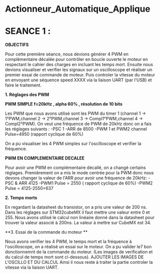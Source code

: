 # Actionneur_Automatique_Applique
# SEANCE 1 :

**OBJECTIFS**

Pour cette première séance, nous devions générer 4 PWM en complémentaire décalée pour contrôler en boucle ouverte le moteur en
respectant le cahier des charges en incluant les temps mort. Ensuite nous devions visualiser et verifier les signaux sur un 
oscilloscope et réaliser un premier essai de commande de moteur. 
Puis controler la vitesse du moteur en envoyant une séquence speed XXXX via la liaison UART (par l'USB) et faire le traitement. 

**1. Réglages des PWM**

**PWM SIMPLE f=20kHz , alpha 60% , résolution de 10 bits**

Les PWM que nous avons utilisé sont les PWM du timer 1 (channel 1 -> 1°PWM,channel 2 -> 2°PWM,channel 3 -> Compl1°PWM,channel 4 -> Compl2°PWM). 
On veut une fréquence de PWM de 20kHz donc on a fais les réglages suivants : 
-PSC 1
-ARR de 8500
-PWM 1 et PWM2 channel Pulse=4950 (rapport cyclique de 60%)

On a pu visualiser les 4 PWM simples sur l'oscilloscope et verifier la fréquence. 

**PWM EN COMPLEMENTAIRE DECALEE**

Pour avoir une PWM en complémentaire décallé, on a changé certains réglages. Premièrement on a mis le mode centrée pour la PWM donc
nous devons changer la valeur de l'ARR pour avoir une fréquence de 20kHz: 
-PSC  & ARR 4125
-PWM1 Pulse = 2550 ( rapport cyclique de 60%)
-PWM2 Pulse = 4125-2550=637

**2. Temps morts**

En regardant la datasheet du transistor, on a pris une valeur de 200 ns. Dans les réglages sur STM32cubeMX il faut mettre une valeur 
entre 0 et 255. Nous avons utilisé le calcul non linéaire donné dans la datasheet pour trouver la valeur associé à 200ns. La valeur à 
mettre sur CubeMX est 34. 

**3. Essai de la commande du moteur **

Nous avons verifier les 4 PWM, le temps mort et la fréquence à l'oscilloscope, on a réalisé un essai sur le moteur. On a pu valider le7
bon donctionnemnt de la commande du moteur. (Les images de verification et du calcul de temps mort sont ci-dessous).
AJOUTER LES IMAGES DE L'OSCILLO ET DU CALCUL
Ainsi il nous reste à traiter la partie controler la vitesse via la liaison UART. 
